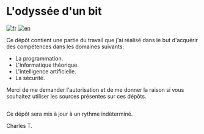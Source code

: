 # L'odyssée d'un bit


[![fr](https://img.shields.io/badge/lang-fr-blue.svg)](https://github.com/chalodss)
[![en](https://img.shields.io/badge/lang-en-green.svg)](https://github.com/chalodss)

Ce dépôt contient une partie du travail que j'ai réalisé dans le but d'acquérir des compétences dans les domaines suivants:

- La programmation.
- L'informatique théorique.
- L'intelligence artificielle.
- La sécurité.

Merci de me demander l'autorisation et de me donner la raison si vous souhaitez utiliser les sources présentes sur ces dépôts.

##

Ce dépôt sera mis à jour à un rythme indéterminé.

Charles T.
